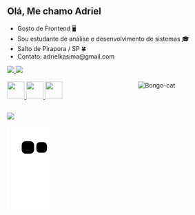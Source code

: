 ## Olá, Me chamo Adriel

<ul>
 <li>Gosto de Frontend 🖥</li>
 <li>Sou estudante de análise e desenvolvimento de sistemas 🎓</li>
 <li>Salto de Pirapora / SP 🍀</li>
 <li>Contato: adrielkasima@gmail.com</li>
 </ul>
 <div>
  <a href="https://github.com/adkasima">
  <img height="160em" src="https://github-readme-stats.vercel.app/api?username=adkasima&show_icons=true&theme=midnight-purple&include_all_commits=true&count_private=true"/>
  <img height="160em" src="https://github-readme-stats.vercel.app/api/top-langs/?username=adkasima&layout=compact&langs_count=3&theme=midnight-purple"/>
</div>
<div style="display: inline_block"><br>
  <img align="right" width="200em" alt="Bongo-cat" src="https://media1.tenor.com/images/a3d1b3b19f405464f61a9e71a102f64b/tenor.gif?itemid=22068584">
</div>

 <img height="40" width="40" src="https://logodownload.org/wp-content/uploads/2016/10/html5-logo-10.png">
 <img height="40" width="40" src="https://logospng.org/download/css-3/logo-css-3-2048.png">
 <img height="40" width="40" src="https://www.seekpng.com/png/full/80-803501_javascript-logo-logo-de-java-script-png.png">
 
  ##
 
 
<div>
   <a href="https://www.linkedin.com/in/adkasima" target="_blank"><img src="https://img.shields.io/badge/-LinkedIn-%230077B5?style=for-the-badge&logo=linkedin&logoColor=white"        target="_blank"></a> 
 
  ![Snake animation](https://github.com/rafaballerini/rafaballerini/blob/output/github-contribution-grid-snake.svg)
</div>
